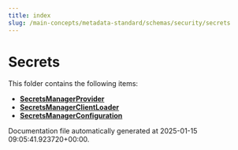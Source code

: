 ```yaml
---
title: index
slug: /main-concepts/metadata-standard/schemas/security/secrets
---
```


# Secrets

This folder contains the following items:

- [**SecretsManagerProvider**](/main-concepts/metadata-standard/schemas/security/secrets/secretsmanagerprovider)
- [**SecretsManagerClientLoader**](/main-concepts/metadata-standard/schemas/security/secrets/secretsmanagerclientloader)
- [**SecretsManagerConfiguration**](/main-concepts/metadata-standard/schemas/security/secrets/secretsmanagerconfiguration)


Documentation file automatically generated at 2025-01-15 09:05:41.923720+00:00.
